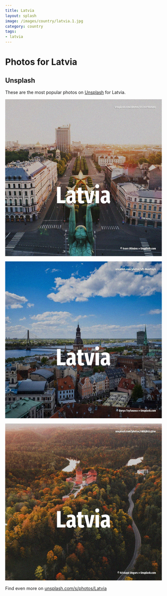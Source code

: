 ```yaml
---
title: Latvia
layout: splash
image: /images/country/latvia.1.jpg
category: country
tags:
- latvia
---
```

# Photos for Latvia

## Unsplash

These are the most popular photos on [Unsplash](https://unsplash.com) for Latvia.

![Latvia](/images/country/latvia.1.jpg)

![Latvia](/images/country/latvia.2.jpg)

![Latvia](/images/country/latvia.3.jpg)

Find even more on [unsplash.com/s/photos/Latvia](https://unsplash.com/s/photos/Latvia)
